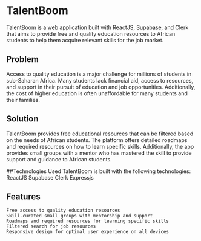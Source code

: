 # TalentBoom

TalentBoom is a web application built with ReactJS, Supabase, and Clerk that aims to provide free and quality education resources to African students to help them acquire relevant skills for the job market.

## Problem
Access to quality education is a major challenge for millions of students in sub-Saharan Africa. Many students lack financial aid, access to resources, and support in their pursuit of education and job opportunities. Additionally, the cost of higher education is often unaffordable for many students and their families.

## Solution
TalentBoom provides free educational resources that can be filtered based on the needs of African students. The platform offers detailed roadmaps and required resources on how to learn specific skills. Additionally, the app provides small groups with a mentor who has mastered the skill to provide support and guidance to African students.



##Technologies Used
TalentBoom is built with the following technologies:
    ReactJS
    Supabase
    Clerk
    Expressjs

## Features
    Free access to quality education resources
    Skill-curated small groups with mentorship and support
    Roadmaps and required resources for learning specific skills
    Filtered search for job resources
    Responsive design for optimal user experience on all devices

